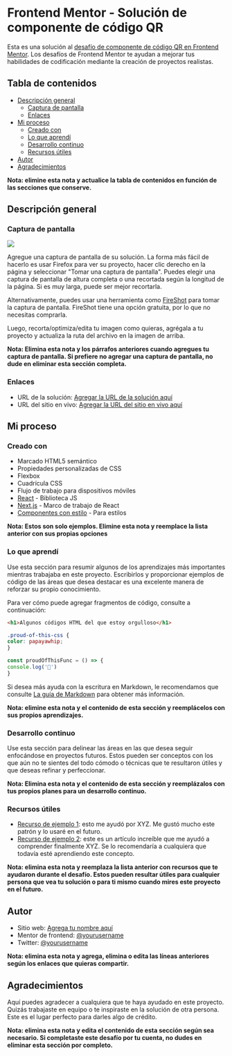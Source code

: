 # Frontend Mentor - Solución de componente de código QR

Esta es una solución al [desafío de componente de código QR en Frontend Mentor](https://www.frontendmentor.io/challenges/qr-code-component-iux_sIO_H). Los desafíos de Frontend Mentor te ayudan a mejorar tus habilidades de codificación mediante la creación de proyectos realistas.

## Tabla de contenidos

- [Descripción general](#descripción-general)
	- [Captura de pantalla](#captura-de-pantalla)
	- [Enlaces](#enlaces)
- [Mi proceso](#mi-proceso)
	- [Creado con](#creado-con)
	- [Lo que aprendí](#lo-que-aprendí)
	- [Desarrollo continuo](#desarrollo-continuo)
	- [Recursos útiles](#recursos-útiles)
- [Autor](#autor)
- [Agradecimientos](#agradecimientos)

**Nota: elimine esta nota y actualice la tabla de contenidos en función de las secciones que conserve.**

## Descripción general

### Captura de pantalla

![](./screenshot.jpg)

Agregue una captura de pantalla de su solución. La forma más fácil de hacerlo es usar Firefox para ver su proyecto, hacer clic derecho en la página y seleccionar "Tomar una captura de pantalla". Puedes elegir una captura de pantalla de altura completa o una recortada según la longitud de la página. Si es muy larga, puede ser mejor recortarla.

Alternativamente, puedes usar una herramienta como [FireShot](https://getfireshot.com/) para tomar la captura de pantalla. FireShot tiene una opción gratuita, por lo que no necesitas comprarla.

Luego, recorta/optimiza/edita tu imagen como quieras, agrégala a tu proyecto y actualiza la ruta del archivo en la imagen de arriba.

**Nota: Elimina esta nota y los párrafos anteriores cuando agregues tu captura de pantalla. Si prefiere no agregar una captura de pantalla, no dude en eliminar esta sección completa.**

### Enlaces

- URL de la solución: [Agregar la URL de la solución aquí](https://your-solution-url.com)
- URL del sitio en vivo: [Agregar la URL del sitio en vivo aquí](https://your-live-site-url.com)

## Mi proceso

### Creado con

- Marcado HTML5 semántico
- Propiedades personalizadas de CSS
- Flexbox
- Cuadrícula CSS
- Flujo de trabajo para dispositivos móviles
- [React](https://reactjs.org/) - Biblioteca JS
- [Next.js](https://nextjs.org/) - Marco de trabajo de React
- [Componentes con estilo](https://styled-components.com/) - Para estilos

**Nota: Estos son solo ejemplos. Elimine esta nota y reemplace la lista anterior con sus propias opciones**

### Lo que aprendí

Use esta sección para resumir algunos de los aprendizajes más importantes mientras trabajaba en este proyecto. Escribirlos y proporcionar ejemplos de código de las áreas que desea destacar es una excelente manera de reforzar su propio conocimiento.

Para ver cómo puede agregar fragmentos de código, consulte a continuación:

```html
<h1>Algunos códigos HTML del que estoy orgulloso</h1>
```
```css
.proud-of-this-css {
color: papayawhip;
}
```
```js
const proudOfThisFunc = () => {
console.log('🎉')
}
```

Si desea más ayuda con la escritura en Markdown, le recomendamos que consulte [La guía de Markdown](https://www.markdownguide.org/) para obtener más información.

**Nota: elimine esta nota y el contenido de esta sección y reemplácelos con sus propios aprendizajes.**

### Desarrollo continuo

Use esta sección para delinear las áreas en las que desea seguir enfocándose en proyectos futuros. Estos pueden ser conceptos con los que aún no te sientes del todo cómodo o técnicas que te resultaron útiles y que deseas refinar y perfeccionar.

**Nota: Elimina esta nota y el contenido de esta sección y reemplázalos con tus propios planes para un desarrollo continuo.**

### Recursos útiles

- [Recurso de ejemplo 1](https://www.example.com): esto me ayudó por XYZ. Me gustó mucho este patrón y lo usaré en el futuro.
- [Recurso de ejemplo 2](https://www.example.com): este es un artículo increíble que me ayudó a comprender finalmente XYZ. Se lo recomendaría a cualquiera que todavía esté aprendiendo este concepto.

**Nota: elimina esta nota y reemplaza la lista anterior con recursos que te ayudaron durante el desafío. Estos pueden resultar útiles para cualquier persona que vea tu solución o para ti mismo cuando mires este proyecto en el futuro.**

## Autor

- Sitio web: [Agrega tu nombre aquí](https://www.your-site.com)
- Mentor de frontend: [@yourusername](https://www.frontendmentor.io/profile/yourusername)
- Twitter: [@yourusername](https://www.twitter.com/yourusername)

**Nota: elimina esta nota y agrega, elimina o edita las líneas anteriores según los enlaces que quieras compartir.**

## Agradecimientos

Aquí puedes agradecer a cualquiera que te haya ayudado en este proyecto. Quizás trabajaste en equipo o te inspiraste en la solución de otra persona. Este es el lugar perfecto para darles algo de crédito.

**Nota: elimina esta nota y edita el contenido de esta sección según sea necesario. Si completaste este desafío por tu cuenta, no dudes en eliminar esta sección por completo.**